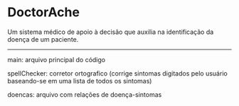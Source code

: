 # DoctorAche
Um sistema médico de apoio à decisão que auxilia na identificação da doença de um paciente.

----------------
main: arquivo principal do código

spellChecker: corretor ortografico (corrige sintomas digitados pelo usuário baseando-se em uma lista de todos os sintomas)

doencas: arquivo com relações de doença-sintomas


